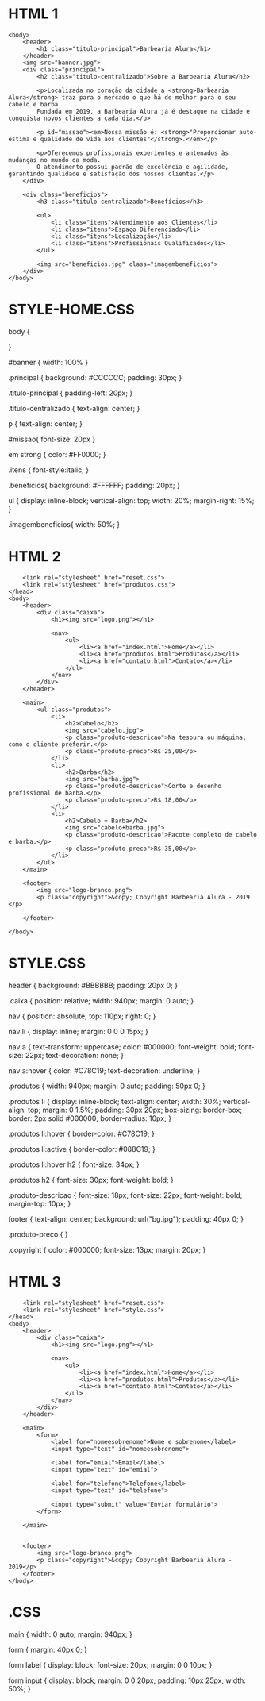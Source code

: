 # HTML 1 #

<!DOCTYPE html>
<html lang="pt-br">
    <head>
        <meta charset="UTF-8">
        <title>Barbearia Alura</title>
        <link rel="stylesheet" href="style.css">
    </head>

    <body>
        <header>
            <h1 class="titulo-principal">Barbearia Alura</h1>
        </header>        
        <img src="banner.jpg">
        <div class="principal">
            <h2 class="titulo-centralizado">Sobre a Barbearia Alura</h2>

            <p>Localizada no coração da cidade a <strong>Barbearia Alura</strong> traz para o mercado o que há de melhor para o seu cabelo e barba. 
            Fundada em 2019, a Barbearia Alura já é destaque na cidade e conquista novos clientes a cada dia.</p>

            <p id="missao"><em>Nossa missão é: <strong>"Proporcionar auto-estima e qualidade de vida aos clientes"</strong>.</em></p>

            <p>Oferecemos profissionais experientes e antenados às mudanças no mundo da moda. 
            O atendimento possui padrão de excelência e agilidade, garantindo qualidade e satisfação dos nossos clientes.</p>
        </div>

        <div class="beneficios">
            <h3 class="titulo-centralizado">Benefícios</h3>

            <ul>
                <li class="itens">Atendimento aos Clientes</li>
                <li class="itens">Espaço Diferenciado</li>
                <li class="itens">Localização</li>
                <li class="itens">Profissionais Qualificados</li>
            </ul>

            <img src="beneficios.jpg" class="imagembeneficios">
        </div>
    </body>
</html>

# STYLE-HOME.CSS #

body {
    
}


#banner {
    width: 100%
}


.principal {
    background: #CCCCCC;
    padding: 30px;
}

.titulo-principal {
    padding-left: 20px;
}

.titulo-centralizado {
    text-align: center;
}

p {
    text-align: center;
}

#missao{
    font-size: 20px
}

em strong {
    color: #FF0000;
}

.itens {
    font-style:italic;
}

.beneficios{
    background: #FFFFFF;
    padding: 20px;
}

ul {
    display: inline-block;
    vertical-align: top;
    width: 20%;
    margin-right: 15%;
}

.imagembeneficios{
    width: 50%;
}

# HTML 2 #

<!DOCTYPE html>
<html>
    <head>
        <meta charset="UTF-8">
        <title>Produtos - Barbearia Alura</title>

        <link rel="stylesheet" href="reset.css">
        <link rel="stylesheet" href="produtos.css">
    </head>
    <body>
        <header>
            <div class="caixa">
                <h1><img src="logo.png"></h1>

                <nav>
                    <ul>
                        <li><a href="index.html">Home</a></li>
                        <li><a href="produtos.html">Produtos</a></li>
                        <li><a href="contato.html">Contato</a></li>
                    </ul>
                </nav>
            </div>
        </header>

        <main>
            <ul class="produtos">
                <li>
                    <h2>Cabelo</h2>
                    <img src="cabelo.jpg">
                    <p class="produto-descricao">Na tesoura ou máquina, como o cliente preferir.</p>
                    <p class="produto-preco">R$ 25,00</p>
                </li>
                <li>
                    <h2>Barba</h2>
                    <img src="barba.jpg">
                    <p class="produto-descricao">Corte e desenho profissional de barba.</p>
                    <p class="produto-preco">R$ 18,00</p>
                </li>
                <li>
                    <h2>Cabelo + Barba</h2>
                    <img src="cabelo+barba.jpg">
                    <p class="produto-descricao">Pacote completo de cabelo e barba.</p>
                    <p class="produto-preco">R$ 35,00</p>
                </li>
            </ul>
        </main>

        <footer>
            <img src="logo-branco.png">
            <p class="copyright">&copy; Copyright Barbearia Alura - 2019 </p>

        </footer>

    </body>
</html>

# STYLE.CSS #

header {
    background: #BBBBBB;
    padding: 20px 0;
}

.caixa {
    position: relative;
    width: 940px;
    margin: 0 auto;
}

nav {
    position: absolute;
    top: 110px;
    right: 0;
}

nav li {
    display: inline;
    margin: 0 0 0 15px;
}

nav a {
    text-transform: uppercase;
    color: #000000;
    font-weight: bold;
    font-size: 22px;
    text-decoration: none;
}

nav a:hover {
    color: #C78C19;
    text-decoration: underline;
}

.produtos {
    width: 940px;
    margin: 0 auto;
    padding: 50px 0;
}

.produtos li {
    display: inline-block;
    text-align: center;
    width: 30%;
    vertical-align: top;
    margin: 0 1.5%;
    padding: 30px 20px;
    box-sizing: border-box;
    border: 2px solid #000000;
    border-radius: 10px;
}

.produtos li:hover {
    border-color: #C78C19;
}

.produtos li:active {
    border-color: #088C19;
}

.produtos li:hover h2 {
    font-size: 34px;
}

.produtos h2 {
    font-size: 30px;
    font-weight: bold;
}

.produto-descricao {
    font-size: 18px;
    font-size: 22px;
    font-weight: bold;
    margin-top: 10px;
}

footer {
    text-align: center;
    background: url("bg.jpg");
    padding: 40px 0;
}

.produto-preco {
}

.copyright {
    color: #000000;
    font-size: 13px;
    margin: 20px;
}

# HTML 3 #

<!DOCTYPE html>
<html>
	<head>
		<meta charset="UTF-8">
		<title>Produtos - Barbearia Alura</title>

		<link rel="stylesheet" href="reset.css">
		<link rel="stylesheet" href="style.css">
	</head>
	<body>
		<header>
			<div class="caixa">
				<h1><img src="logo.png"></h1>

				<nav>
					<ul>
						<li><a href="index.html">Home</a></li>
						<li><a href="produtos.html">Produtos</a></li>
						<li><a href="contato.html">Contato</a></li>
					</ul>
				</nav>
			</div>
		</header>

		<main>
			<form>
                <label for="nomeesobrenome">Nome e sobrenome</label>
                <input type="text" id="nomeesobrenome">

                <label for="emial">Email</label>
                <input type="text" id="emial">

                <label for="telefone">Telefone</label>
                <input type="text" id="telefone">

                <input type="submit" value="Enviar formulário">
            </form>

		</main>


		<footer>
			<img src="logo-branco.png">
			<p class="copyright">&copy; Copyright Barbearia Alura - 2019</p>
		</footer>
	</body>
</html>

# .CSS #

main {
	width: 0 auto;
	margin: 940px;
}

form {
	margin: 40px 0;
}

form label {
	display: block;
	font-size: 20px;
	margin: 0 0 10px;
}

form input {
	display: block;
	margin: 0 0 20px;
	padding: 10px 25px;
	width: 50%;
}
